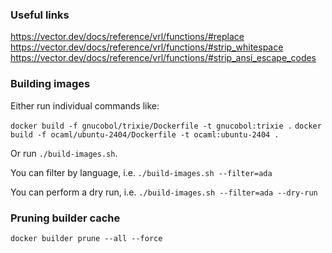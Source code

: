 ### Useful links

https://vector.dev/docs/reference/vrl/functions/#replace
https://vector.dev/docs/reference/vrl/functions/#strip_whitespace
https://vector.dev/docs/reference/vrl/functions/#strip_ansi_escape_codes

### Building images

Either run individual commands like:

`docker build -f gnucobol/trixie/Dockerfile -t gnucobol:trixie .`
`docker build -f ocaml/ubuntu-2404/Dockerfile -t ocaml:ubuntu-2404 .`

Or run `./build-images.sh`. 

You can filter by language, i.e. `./build-images.sh --filter=ada`

You can perform a dry run, i.e. `./build-images.sh --filter=ada --dry-run`

### Pruning builder cache

`docker builder prune --all --force`